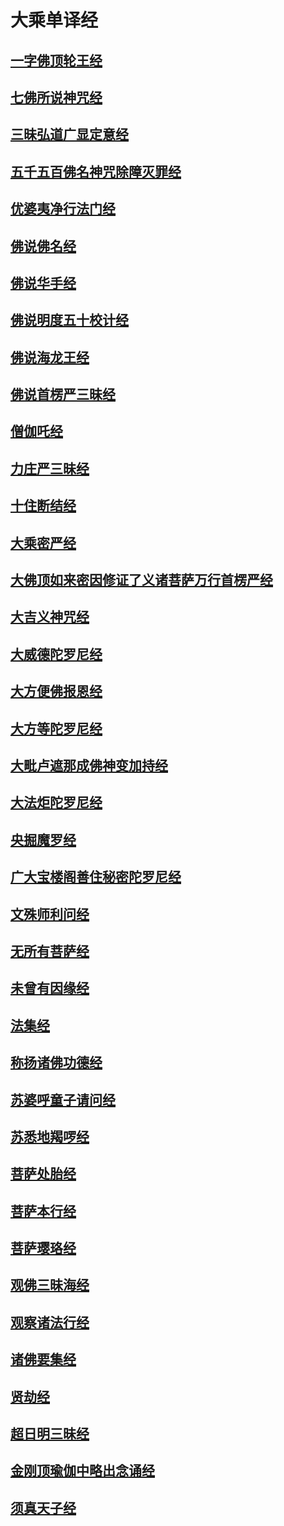 # 大乘单译经

## [一字佛顶轮王经](宗教\佛藏\乾隆藏\大乘单译经\一字佛顶轮王经)

## [七佛所说神咒经](宗教\佛藏\乾隆藏\大乘单译经\七佛所说神咒经)

## [三昧弘道广显定意经](宗教\佛藏\乾隆藏\大乘单译经\三昧弘道广显定意经)

## [五千五百佛名神咒除障灭罪经](宗教\佛藏\乾隆藏\大乘单译经\五千五百佛名神咒除障灭罪经)

## [优婆夷净行法门经](宗教\佛藏\乾隆藏\大乘单译经\优婆夷净行法门经)

## [佛说佛名经](宗教\佛藏\乾隆藏\大乘单译经\佛说佛名经)

## [佛说华手经](宗教\佛藏\乾隆藏\大乘单译经\佛说华手经)

## [佛说明度五十校计经](宗教\佛藏\乾隆藏\大乘单译经\佛说明度五十校计经)

## [佛说海龙王经](宗教\佛藏\乾隆藏\大乘单译经\佛说海龙王经)

## [佛说首楞严三昧经](宗教\佛藏\乾隆藏\大乘单译经\佛说首楞严三昧经)

## [僧伽吒经](宗教\佛藏\乾隆藏\大乘单译经\僧伽吒经)

## [力庄严三昧经](宗教\佛藏\乾隆藏\大乘单译经\力庄严三昧经)

## [十住断结经](宗教\佛藏\乾隆藏\大乘单译经\十住断结经)

## [大乘密严经](宗教\佛藏\乾隆藏\大乘单译经\大乘密严经)

## [大佛顶如来密因修证了义诸菩萨万行首楞严经](宗教\佛藏\乾隆藏\大乘单译经\大佛顶如来密因修证了义诸菩萨万行首楞严经)

## [大吉义神咒经](宗教\佛藏\乾隆藏\大乘单译经\大吉义神咒经)

## [大威德陀罗尼经](宗教\佛藏\乾隆藏\大乘单译经\大威德陀罗尼经)

## [大方便佛报恩经](宗教\佛藏\乾隆藏\大乘单译经\大方便佛报恩经)

## [大方等陀罗尼经](宗教\佛藏\乾隆藏\大乘单译经\大方等陀罗尼经)

## [大毗卢遮那成佛神变加持经](宗教\佛藏\乾隆藏\大乘单译经\大毗卢遮那成佛神变加持经)

## [大法炬陀罗尼经](宗教\佛藏\乾隆藏\大乘单译经\大法炬陀罗尼经)

## [央掘魔罗经](宗教\佛藏\乾隆藏\大乘单译经\央掘魔罗经)

## [广大宝楼阁善住秘密陀罗尼经](宗教\佛藏\乾隆藏\大乘单译经\广大宝楼阁善住秘密陀罗尼经)

## [文殊师利问经](宗教\佛藏\乾隆藏\大乘单译经\文殊师利问经)

## [无所有菩萨经](宗教\佛藏\乾隆藏\大乘单译经\无所有菩萨经)

## [未曾有因缘经](宗教\佛藏\乾隆藏\大乘单译经\未曾有因缘经)

## [法集经](宗教\佛藏\乾隆藏\大乘单译经\法集经)

## [称扬诸佛功德经](宗教\佛藏\乾隆藏\大乘单译经\称扬诸佛功德经)

## [苏婆呼童子请问经](宗教\佛藏\乾隆藏\大乘单译经\苏婆呼童子请问经)

## [苏悉地羯啰经](宗教\佛藏\乾隆藏\大乘单译经\苏悉地羯啰经)

## [菩萨处胎经](宗教\佛藏\乾隆藏\大乘单译经\菩萨处胎经)

## [菩萨本行经](宗教\佛藏\乾隆藏\大乘单译经\菩萨本行经)

## [菩萨璎珞经](宗教\佛藏\乾隆藏\大乘单译经\菩萨璎珞经)

## [观佛三昧海经](宗教\佛藏\乾隆藏\大乘单译经\观佛三昧海经)

## [观察诸法行经](宗教\佛藏\乾隆藏\大乘单译经\观察诸法行经)

## [诸佛要集经](宗教\佛藏\乾隆藏\大乘单译经\诸佛要集经)

## [贤劫经](宗教\佛藏\乾隆藏\大乘单译经\贤劫经)

## [超日明三昧经](宗教\佛藏\乾隆藏\大乘单译经\超日明三昧经)

## [金刚顶瑜伽中略出念诵经](宗教\佛藏\乾隆藏\大乘单译经\金刚顶瑜伽中略出念诵经)

## [须真天子经](宗教\佛藏\乾隆藏\大乘单译经\须真天子经)

